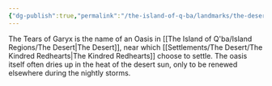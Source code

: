 ```yaml
---
{"dg-publish":true,"permalink":"/the-island-of-q-ba/landmarks/the-desert/the-tears-of-garyx/"}
---
```



The Tears of Garyx is the name of an Oasis in [[The Island of Q'ba/Island Regions/The Desert\|The Desert]], near which [[Settlements/The Desert/The Kindred Redhearts\|The Kindred Redhearts]] choose to settle. The oasis itself often dries up in the heat of the desert sun, only to be renewed elsewhere during the nightly storms.